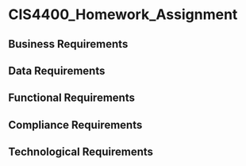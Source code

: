 # CIS4400_Homework_Assignment

## Business Requirements

## Data Requirements

## Functional Requirements

## Compliance Requirements

## Technological Requirements

